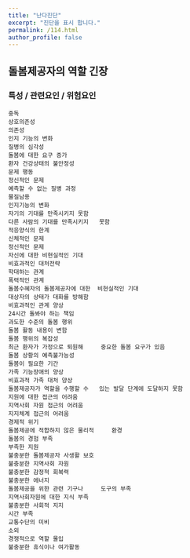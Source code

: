 ```yaml
---
title: "난다진단"
excerpt: "진단을 표시 합니다."
permalink: /114.html
author_profile: false
---
```

## 돌봄제공자의 역할 긴장



### 특성 / 관련요인 / 위험요인

>   

    중독
    상호의존성
    의존성
    인지 기능의 변화
    질병의 심각성
    돌봄에 대한 요구 증가
    환자 건강상태의 불안정성
    문제 행동
    정신적인 문제
    예측할 수 없는 질병 과정
    물질남용
    인지기능의 변화
    자기의 기대를 만족시키지 못함
    다른 사람의 기대를 만족시키지   못함
    적응양식의 한계
    신체적인 문제
    정신적인 문제
    자신에 대한 비현실적인 기대
    비효과적인 대처전략
    학대하는 관계
    폭력적인 관계
    돌봄수혜자의 돌봄제공자에 대한  비현실적인 기대
    대상자의 상태가 대화를 방해함
    비효과적인 관계 양상
    24시간 돌봐야 하는 책임
    과도한 수준의 돌봄 행위
    돌봄 활동 내용이 변함
    돌봄 행위의 복잡성
    최근 환자가 가정으로 퇴원해     중요한 돌봄 요구가 있음
    돌봄 상황의 예측불가능성
    돌봄이 필요한 기간
    가족 기능장애의 양상
    비효과적 가족 대처 양상
    돌봄제공자가 역할을 수행할 수   있는 발달 단계에 도달하지 못함
    지원에 대한 접근의 어려움
    지역사회 자원 접근의 어려움
    지지체계 접근의 어려움
    경제적 위기
    돌봄제공에 적합하지 않은 물리적     환경
    돌봄의 경험 부족
    부족한 지원
    불충분한 돌봄제공자 사생활 보호
    불충분한 지역사회 자원
    불충분한 감정적 회복력
    불충분한 에너지
    돌봄제공을 위한 관련 기구나     도구의 부족
    지역사회자원에 대한 지식 부족
    불충분한 사회적 지지
    시간 부족
    교통수단의 미비
    소외
    경쟁적으로 역할 몰입
    불충분한 휴식이나 여가활동
